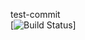 test-commit     
[![Build Status](http://137.135.242.145:8889/idprest/jobService/status/App1/Pipe1)]

